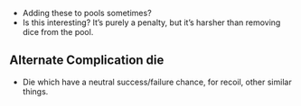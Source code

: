 
- Adding these to pools sometimes?
- Is this interesting? It’s purely a penalty, but it’s harsher than removing dice from the pool.

## Alternate Complication die
- Die which have a neutral success/failure chance, for recoil, other similar things.
